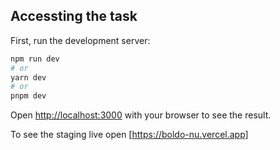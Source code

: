 ## Accessting the task

First, run the development server:
```bash
npm run dev
# or
yarn dev
# or
pnpm dev
```

Open [http://localhost:3000](http://localhost:3000) with your browser to see the result.

To see the staging live open [https://boldo-nu.vercel.app]


